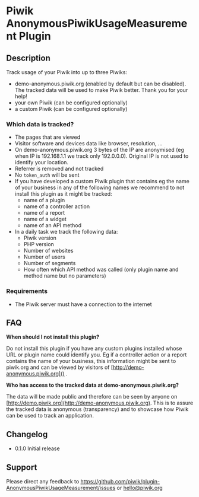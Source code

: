 # Piwik AnonymousPiwikUsageMeasurement Plugin

## Description

Track usage of your Piwik into up to three Piwiks:

* demo-anonymous.piwik.org (enabled by default but can be disabled). The tracked data will be used to make Piwik better. Thank you for your help!
* your own Piwik (can be configured optionally)
* a custom Piwik (can be configured optionally)

### Which data is tracked?

* The pages that are viewed
* Visitor software and devices data like browser, resolution, ...
* On demo-anonymous.piwik.org 3 bytes of the IP are anonymised (eg when IP is 192.168.1.1 we track only 192.0.0.0). Original IP is not used to identify your location.
* Referrer is removed and not tracked
* No `token_auth` will be sent
* If you have developed a custom Piwik plugin that contains eg the name of your business in any of the following names we recommend to not install this plugin as it might be tracked:
  * name of a plugin
  * name of a controller action
  * name of a report
  * name of a widget
  * name of an API method
* In a daily task we track the following data:
  * Piwik version
  * PHP version
  * Number of websites
  * Number of users
  * Number of segments
  * How often which API method was called (only plugin name and method name but no parameters)

### Requirements
* The Piwik server must have a connection to the internet

## FAQ

__When should I not install this plugin?__

Do not install this plugin if you have any custom plugins installed whose URL or plugin name could identify you. Eg if a controller action or a report
contains the name of your business, this information might be sent to piwik.org and can be viewed by visitors of [http://demo-anonymous.piwik.org]() .

__Who has access to the tracked data at demo-anonymous.piwik.org?__

The data will be made public and therefore can be seen by anyone on [http://demo.piwik.org](http://demo-anonymous.piwik.org).
This is to assure the tracked data is anonymous (transparency) and to showcase how Piwik can be used to track an application.

## Changelog

* 0.1.0 Initial release

## Support

Please direct any feedback to https://github.com/piwik/plugin-AnonymousPiwikUsageMeasurement/issues or [hello@piwik.org](mailto:hello@piwik.org)